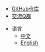 - [GitHub仓库](https://github.com/xiaofeiyu0723/ExVR)
- [交流Q群](testtest)
* 语言
    * [中文](zh-cn/home.md)
    * [English](en/home.md)